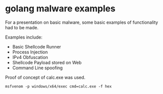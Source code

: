 # golang malware examples
For a presentation on basic malware, some basic examples of functionality had to be made. 
 
Examples include:
- Basic Shellcode Runner
- Process Injection
- IPv4 Obfuscation
- Shellcode Payload stored on Web
- Command Line spoofing


Proof of concept of calc.exe was used. 

`msfvenom -p windows/x64/exec cmd=calc.exe -f hex`
